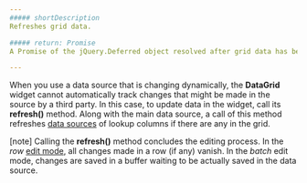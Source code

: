```yaml
---
##### shortDescription
Refreshes grid data.

##### return: Promise
A Promise of the jQuery.Deferred object resolved after grid data has been refreshed.

---
```

When you use a data source that is changing dynamically, the **DataGrid** widget cannot automatically track changes that might be made in the source by a third party. In this case, to update data in the widget, call its **refresh()** method. Along with the main data source, a call of this method refreshes [data sources](/api-reference/10%20UI%20Widgets/dxDataGrid/1%20Configuration/columns/lookup/dataSource.md '/Documentation/ApiReference/UI_Widgets/dxDataGrid/Configuration/columns/lookup/#dataSource') of lookup columns if there are any in the grid.

[note] Calling the **refresh()** method concludes the editing process. In the *row* [edit mode](/api-reference/10%20UI%20Widgets/dxDataGrid/1%20Configuration/editing/mode.md '/Documentation/ApiReference/UI_Widgets/dxDataGrid/Configuration/editing/#mode'), all changes made in a row (if any) vanish. In the *batch* edit mode, changes are saved in a buffer waiting to be actually saved in the data source.